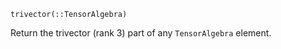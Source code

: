 ```
trivector(::TensorAlgebra)
```

Return the trivector (rank 3) part of any `TensorAlgebra` element.

